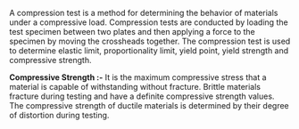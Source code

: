  A compression test is a method for determining the behavior of materials under a compressive load. Compression tests are conducted by loading the test specimen between two plates and then applying a force to the specimen by moving the crossheads together. The compression test is used to determine elastic limit, proportionality limit, yield point, yield strength and compressive strength.

**Compressive Strength :-** It is the maximum compressive stress that a material is capable of withstanding without fracture. Brittle materials fracture during testing and have a definite compressive strength values. The compressive strength of ductile materials is determined by their degree of distortion during testing.


